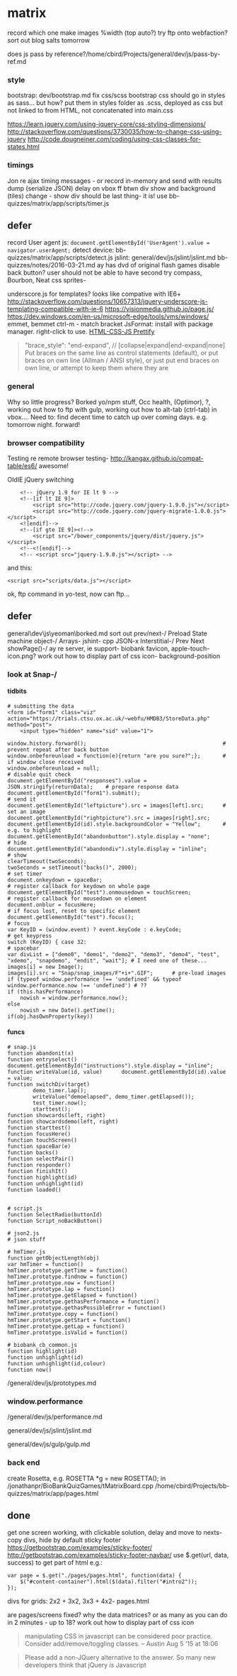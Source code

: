 # matrix

record which one
make images %width (top auto?)
try ftp onto webfaction?
sort out blog
salts tomorrow

does js pass by reference?/home/cbird/Projects/general/dev/js/pass-by-ref.md

### style

bootstrap: dev/bootstrap.md
fix css/scss
bootstrap css should go in styles as sass... but how?
put them in styles folder as .scss, deployed as css but not linked to from HTML, not concatenated into main.css

https://learn.jquery.com/using-jquery-core/css-styling-dimensions/
http://stackoverflow.com/questions/3730035/how-to-change-css-using-jquery
http://code.dougneiner.com/coding/using-css-classes-for-states.html

### timings

Jon re
ajax timing messages - or record in-memory and send with results dump (serialize JSON)
delay on vbox ff btwn div show and background (tiles) change - show div should be last thing- it is!
use bb-quizzes/matrix/app/scripts/timer.js

## defer

record User agent js: `document.getElementById('UserAgent').value = navigator.userAgent;`
detect device: bb-quizzes/matrix/app/scripts/detect.js
jslint: general/dev/js/jslint/jslint.md
bb-quizzes/notes/2016-03-21.md
ay has dvd of original flash games
disable back button? user should not be able to have second try
compass, Bourbon, Neat
css sprites-

underscore.js for templates? looks like compative with IE6+
http://stackoverflow.com/questions/10657313/jquery-underscore-js-templating-compatible-with-ie-6
https://visionmedia.github.io/page.js/
https://dev.windows.com/en-us/microsoft-edge/tools/vms/windows/
emmet, bemmet
ctrl-m - match bracket
JsFormat: install with package manager. right-click to use.
[HTML-CSS-JS Prettify](https://packagecontrol.io/packages/HTML-CSS-JS%20Prettify)

>"brace_style": "end-expand", // [collapse|expand|end-expand|none] Put braces on the same line as control statements (default), or put braces on own line (Allman / ANSI style), or just put end braces on own line, or attempt to keep them where they are

### general

Why so little progress? Borked yo/npm stuff, Occ health, (Optimor), ?, working out how to ftp with gulp, working out how to alt-tab (ctrl-tab) in vbox....
Need to: find decent time to catch up over coming days. e.g. tomorrow night. forward!

### browser compatibility

Testing re remote browser testing-
http://kangax.github.io/compat-table/es6/ awesome!

OldIE jQuery switching

        <!-- jQuery 1.9 for IE lt 9 -->
        <!--[if lt IE 9]>
            <script src="http://code.jquery.com/jquery-1.9.0.js"></script>
            <script src="http://code.jquery.com/jquery-migrate-1.0.0.js"></script>
        <![endif]-->
        <!--[if gte IE 9]><!-->
            <script src="/bower_components/jquery/dist/jquery.js"></script>
        <!--<![endif]-->    
        <!-- <script src="jquery-1.9.0.js"></script> -->

and this:

    <script src="scripts/data.js"></script>

ok, ftp command in yo-test, now can ftp...

## defer

general\dev\js\yeoman\borked.md
sort out prev/next-/
Preload
State machine object-/
Arrays-
jshint-
cpp JSON-x
Interstitial-/
Prev Next showPage()-/
ay re server, ie support-
biobank favicon, apple-touch-icon.png?
work out how to display part of css icon- background-position

### look at Snap-/

#### tidbits

    # submitting the data
    <form id="form1" class="viz" action="https://trials.ctsu.ox.ac.uk/~webfu/HMDB3/StoreData.php" method="post">
        <input type="hidden" name="sid" value="1">

    window.history.forward();                                           # prevent repeat after back button
    window.onbeforeunload = function(e){return "are you sure?";};       # if window close received
    window.onbeforeunload = null;                                               # disable quit check
    document.getElementById("responses").value = JSON.stringify(returnData);    # prepare response data
    document.getElementById("form1").submit();                                  # send it
    document.getElementById("leftpicture").src = images[left].src;      # set an image
    document.getElementById("rightpicture").src = images[right].src;
    document.getElementById(id).style.backgroundColor = "Yellow";       # e.g. to highlight
    document.getElementById("abandonbutton").style.display = "none";            # hide
    document.getElementById("abandondiv").style.display = "inline";             # show
    clearTimeout(twoSeconds);
    twoSeconds = setTimeout("backs()", 2000);                                   # set timer
    document.onkeydown = spaceBar;                                              # register callback for keydown on whole page
    document.getElementById("test").onmousedown = touchScreen;                  # register callback for mousedown on element
    document.onblur = focusHere;                                                # if focus lost, reset to specific element
    document.getElementById("test").focus();                                    # focus
    var KeyID = (window.event) ? event.keyCode : e.keyCode;                     # get keypress
    switch (KeyID) { case 32:                                                   # spacebar
    var divList = ["demo0", "demo1", "demo2", "demo3", "demo4", "test", "xdemo", "snapdemo", "endit", "wait"]; # I need one of these...
    images[i] = new Image();
    images[i].src = "Snap/snap_images/F"+i+".GIF";      # pre-load images
    if (typeof window.performance !== 'undefined' && typeof window.performance.now !== 'undefined') # ??
    if (this.hasPerformance)
        nowish = window.performance.now();
    else
        nowish = new Date().getTime();
    if(obj.hasOwnProperty(key))

#### funcs

    # snap.js
    function abandonit(x)
    function entryselect()              document.getElementById("instructions").style.display = "inline";
    function writeValue(id, value)      document.getElementById(id).value = value;
    function switchDiv(target) 
            demo_timer.lap();
            writeValue("demoelapsed", demo_timer.getElapsed());
            test_timer.now();
            starttest();
    function showcards(left, right) 
    function showcardsdemo(left, right) 
    function starttest() 
    function focusHere() 
    function touchScreen() 
    function spaceBar(e) 
    function backs() 
    function selectPair() 
    function responder()
    function finishIt() 
    function highlight(id)
    function unhighlight(id)
    function loaded() 


    # script.js
    function SelectRadio(buttonId) 
    function Script_noBackButton()

    # json2.js
    # json stuff

    # hmTimer.js
    function getObjectLength(obj)
    var hmTimer = function()
    hmTimer.prototype.getTime = function()
    hmTimer.prototype.findnow = function()
    hmTimer.prototype.now = function()
    hmTimer.prototype.lap = function()
    hmTimer.prototype.getElapsed = function()
    hmTimer.prototype.gethasPerformance = function()
    hmTimer.prototype.gethasPossibleError = function()
    hmTimer.prototype.copy = function()
    hmTimer.prototype.getStart = function()
    hmTimer.prototype.getLap = function()
    hmTimer.prototype.isValid = function()

    # biobank_cb_common.js
    function highlight(id)
    function unhighlight(id)
    function unhighlight(id,colour)
    function now()

/general/dev/js/prototypes.md

### window.performance

/general/dev/js/performance.md

general/dev/js/jslint/jslint.md

general/dev/js/gulp/gulp.md


### back end

create Rosetta, e.g. ROSETTA *g = new ROSETTA(); in /jonathanpr/BioBankQuizGames/tMatrixBoard.cpp
/home/cbird/Projects/bb-quizzes/matrix/app/pages.html

## done

get one screen working, with clickable solution, delay and move to nexts-
copy divs, hide by default
sticky footer https://getbootstrap.com/examples/sticky-footer/
http://getbootstrap.com/examples/sticky-footer-navbar/
use $.get(url, data, success) to get part of html e.g.:

    var page = $.get("./pages/pages.html", function(data) {
        $("#content-container").html($(data).filter("#intro2"));
    });

divs for grids: 2x2 + 3x2,  3x3 + 4x2- pages.html

are pages/screens fixed? why the data matrices?
or as many as you can do in 2 minutes - up to 18?
work out how to display part of css icon

>manipulating CSS in javascript can be considered poor practice. Consider add/remove/toggling classes. – Austin Aug 5 '15 at 18:06

>Please add a non-JQuery alternative to the answer. So many new developers think that jQuery *is* Javascript